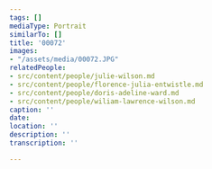 ```yaml
---
tags: []
mediaType: Portrait
similarTo: []
title: '00072'
images:
- "/assets/media/00072.JPG"
relatedPeople:
- src/content/people/julie-wilson.md
- src/content/people/florence-julia-entwistle.md
- src/content/people/doris-adeline-ward.md
- src/content/people/wiliam-lawrence-wilson.md
caption: ''
date: 
location: ''
description: ''
transcription: ''

---
```

